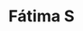 ---
title: Fátima S
date: 
draft: false

# descripcion
description : Argo colgante de plata

materials: Plata 925

color: Plateado

dimensions: 1cm x 1,3cm

code: 01-01-0315

type: "Aros"

categories: []

price: $1.640,00

# Images
# first image will be shown in the product page
images:
  # - image: "images/path_to_image"
  # La ubicacion de las imagenes es imagenes/Aros/Aros.Colgantes/01-01-0315-fatima-s
  - image: "./images/aros/colgantes/01-01-0315-mano-de-fatima-chica_a.JPG"
  - image: "./images/aros/colgantes/01-01-0315-mano-de-fatima-chica_b.JPG"
---